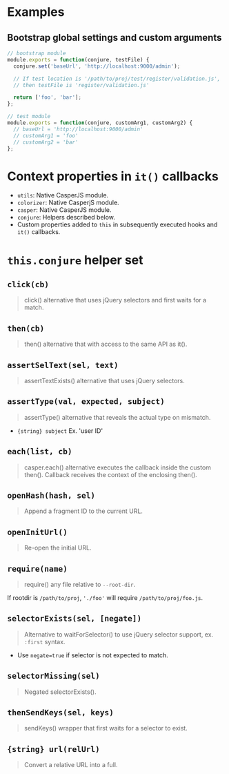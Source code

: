 # Examples

## Bootstrap global settings and custom arguments

```js
// bootstrap module
module.exports = function(conjure, testFile) {
  conjure.set('baseUrl', 'http://localhost:9000/admin');

  // If test location is '/path/to/proj/test/register/validation.js',
  // then testFile is 'register/validation.js'

  return ['foo', 'bar'];
};

// test module
module.exports = function(conjure, customArg1, customArg2) {
  // baseUrl = 'http://localhost:9000/admin'
  // customArg1 = 'foo'
  // customArg2 = 'bar'
};

```

# Context properties in `it()` callbacks

* `utils`: Native CasperJS module.
* `colorizer`: Native CasperjS module.
* `casper`: Native CasperJS module.
* `conjure`: Helpers described below.
* Custom properties added to `this` in subsequently executed hooks and `it()` callbacks.

# `this.conjure` helper set

## `click(cb)`

> click() alternative that uses jQuery selectors and first waits for a match.

## `then(cb)`

> then() alternative that with access to the same API as it().

## `assertSelText(sel, text)`

> assertTextExists() alternative that uses jQuery selectors.

## `assertType(val, expected, subject)`

> assertType() alternative that reveals the actual type on mismatch.

* `{string} subject` Ex. 'user ID'

## `each(list, cb)`

> casper.each() alternative executes the callback inside the custom then().
> Callback receives the context of the enclosing then().

## `openHash(hash, sel)`

> Append a fragment ID to the current URL.

## `openInitUrl()`

> Re-open the initial URL.

## `require(name)`

> require() any file relative to `--root-dir`.

If rootdir is `/path/to/proj`, `'./foo'` will require `/path/to/proj/foo.js`.

## `selectorExists(sel, [negate])`

> Alternative to waitForSelector() to use jQuery selector support, ex. `:first` syntax.

* Use `negate=true` if selector is not expected to match.

## `selectorMissing(sel)`

> Negated selectorExists().

## `thenSendKeys(sel, keys)`

> sendKeys() wrapper that first waits for a selector to exist.

## `{string} url(relUrl)`

> Convert a relative URL into a full.

